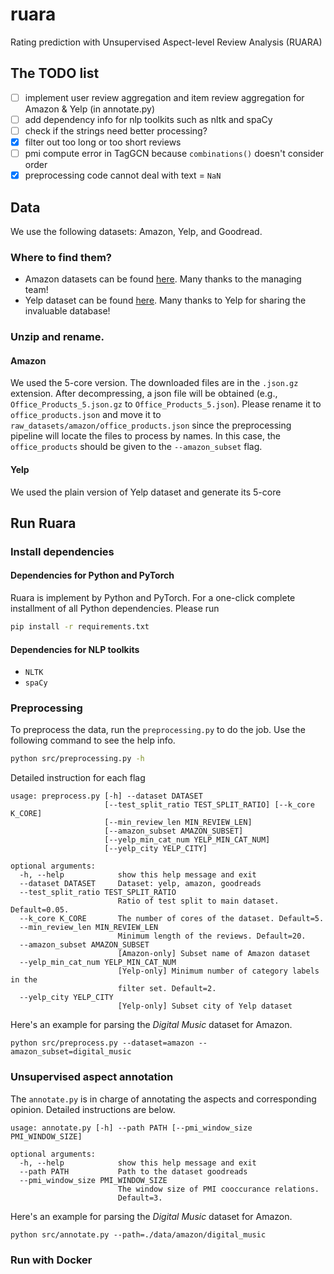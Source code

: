 # ruara
Rating prediction with Unsupervised Aspect-level Review Analysis (RUARA)

## The TODO list

- [ ] implement user review aggregation and item review aggregation for Amazon & Yelp (in annotate.py)
- [ ] add dependency info for nlp toolkits such as nltk and spaCy
- [ ] check if the strings need better processing?
- [x] filter out too long or too short reviews
- [ ] pmi compute error in TagGCN because `combinations()` doesn't consider order
- [x] preprocessing code cannot deal with text = `NaN`

## Data

We use the following datasets: Amazon, Yelp, and Goodread.

### Where to find them?

* Amazon datasets can be found [here](https://nijianmo.github.io/amazon/index.html). Many thanks to the managing team!
* Yelp dataset can be found [here](https://www.yelp.com/dataset). Many thanks to Yelp for sharing the invaluable database!

### Unzip and rename.

#### Amazon
We used the 5-core version. The downloaded files are in the `.json.gz` extension. After decompressing, a json file will be obtained (e.g., `Office_Products_5.json.gz` to `Office_Products_5.json`). Please rename it to `office_products.json` and move it to `raw_datasets/amazon/office_products.json` since the preprocessing pipeline will locate the files to process by names. In this case, the `office_products` should be given to the `--amazon_subset` flag.

#### Yelp
We used the plain version of Yelp dataset and generate its 5-core


## Run Ruara

### Install dependencies

#### Dependencies for Python and PyTorch
Ruara is implement by Python and PyTorch. For a one-click complete installment of all Python dependencies. Please run
```bash
pip install -r requirements.txt
```

#### Dependencies for NLP toolkits
- `NLTK`
- `spaCy`

### Preprocessing

To preprocess the data, run the `preprocessing.py` to do the job. Use the following command to see the help info.
```bash
python src/preprocessing.py -h
```

Detailed instruction for each flag
```text
usage: preprocess.py [-h] --dataset DATASET
                     [--test_split_ratio TEST_SPLIT_RATIO] [--k_core K_CORE]
                     [--min_review_len MIN_REVIEW_LEN]
                     [--amazon_subset AMAZON_SUBSET]
                     [--yelp_min_cat_num YELP_MIN_CAT_NUM]
                     [--yelp_city YELP_CITY]

optional arguments:
  -h, --help            show this help message and exit
  --dataset DATASET     Dataset: yelp, amazon, goodreads
  --test_split_ratio TEST_SPLIT_RATIO
                        Ratio of test split to main dataset. Default=0.05.
  --k_core K_CORE       The number of cores of the dataset. Default=5.
  --min_review_len MIN_REVIEW_LEN
                        Minimum length of the reviews. Default=20.
  --amazon_subset AMAZON_SUBSET
                        [Amazon-only] Subset name of Amazon dataset
  --yelp_min_cat_num YELP_MIN_CAT_NUM
                        [Yelp-only] Minimum number of category labels in the
                        filter set. Default=2.
  --yelp_city YELP_CITY
                        [Yelp-only] Subset city of Yelp dataset
```

Here's an example for parsing the _Digital Music_ dataset for Amazon.
```
python src/preprocess.py --dataset=amazon --amazon_subset=digital_music
```

### Unsupervised aspect annotation

The `annotate.py` is in charge of annotating the aspects and corresponding opinion. Detailed instructions are below.

```text
usage: annotate.py [-h] --path PATH [--pmi_window_size PMI_WINDOW_SIZE]

optional arguments:
  -h, --help            show this help message and exit
  --path PATH           Path to the dataset goodreads
  --pmi_window_size PMI_WINDOW_SIZE
                        The window size of PMI cooccurance relations.
                        Default=3.
```

Here's an example for parsing the _Digital Music_ dataset for Amazon.
```
python src/annotate.py --path=./data/amazon/digital_music
```


### Run with Docker

